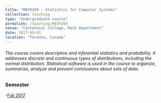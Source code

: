 ```yaml
---
title: "MATH269 - Statistics for Computer Systems"
collection: teaching
type: "Undergraduate course"
permalink: /teaching/MATH269
venue: "Centennial College, Math Department"
date: 2017-09-01
location: "Toronto, Canada"
---
```


###### The course covers descriptive and inferential statistics and probability. It addresses discrete and continuous types of distributions, including the normal distribution. Statistical software is used in the course to organize, summarize, analyze and present conclusions about sets of data.

### Semester
-[Fall 2017](https://e.centennialcollege.ca/d2l/home/303786)
